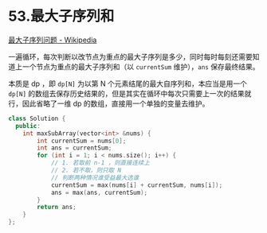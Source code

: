 # 53.最大子序列和

[最大子序列问题 - Wikipedia](https://zh.wikipedia.org/wiki/%E6%9C%80%E5%A4%A7%E5%AD%90%E6%95%B0%E5%88%97%E9%97%AE%E9%A2%98)

一遍循环，每次判断以改节点为重点的最大子序列是多少，同时每时每刻还需要知道上一个节点为重点的最大子序列和（以 `currentSum` 维护），`ans` 保存最终结果。

本质是 dp ，即 `dp[N]` 为以第 N 个元素结尾的最大自序列和，本应当是用一个 `dp[N]` 的数组去保存历史结果的，但是其实在循环中每次只需要上一次的结果就行，因此省略了一维 dp 的数组，直接用一个单独的变量去维护。

```c++
class Solution {
  public:
    int maxSubArray(vector<int> &nums) {
        int currentSum = nums[0];
        int ans = currentSum;
        for (int i = 1; i < nums.size(); i++) {
            // 1. 若取前 n-1 ，则直接连续上
            // 2. 若不取，则只取 N
            // 判断两种情况谁受益最大选谁
            currentSum = max(nums[i] + currentSum, nums[i]);
            ans = max(ans, currentSum);
        }
        return ans;
    }
};
```
